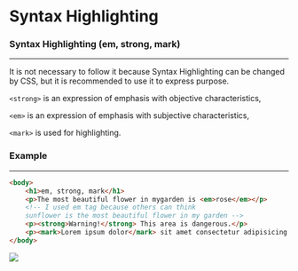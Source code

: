 # Syntax Highlighting

### Syntax Highlighting (em, strong, mark)

<hr>

It is not necessary to follow it because Syntax Highlighting can be changed by CSS, but it is recommended to use it to express purpose.

`<strong>` is an expression of emphasis with objective characteristics,

`<em>` is an expression of emphasis with subjective characteristics,

`<mark>` is used for highlighting.

### Example

<hr>

```html
<body>
    <h1>em, strong, mark</h1>
    <p>The most beautiful flower in mygarden is <em>rose</em></p>
    <!-- I used em tag because others can think 
    sunflower is the most beautiful flower in my garden -->
    <p><strong>Warning!</strong> This area is dangerous.</p>
    <p><mark>Lorem ipsum dolor</mark> sit amet consectetur adipisicing.</p>
</body>
```

<img src="https://i.postimg.cc/rwXgsTS2/em-strong-makr.png">
